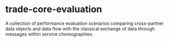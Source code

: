 # trade-core-evaluation
A collection of performance evaluation scenarios comparing cross-partner data objects and data flow with the classical exchange of data through messages within service choreographies.

